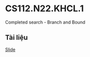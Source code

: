 # CS112.N22.KHCL.1
Completed search - Branch and Bound 
## Tài liệu
[Slide](CS112.N22.KHCL.1/README.md)
